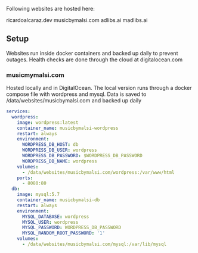 Following websites are hosted here:

ricardoalcaraz.dev
musicbymalsi.com
adlibs.ai
madlibs.ai

## Setup
Websites run inside docker containers and backed up daily to prevent outages. Health checks are done through the cloud at digitalocean.com

### musicmymalsi.com
Hosted locally and in DigitalOcean. The local version runs through a docker compose file with wordpress and mysql. 
Data is saved to /data/websites/musicbymalsi.com and backed up daily

```yaml
services:
  wordpress:
    image: wordpress:latest
    container_name: musicbymalsi-wordpress
    restart: always
    environment:
      WORDPRESS_DB_HOST: db
      WORDPRESS_DB_USER: wordpress
      WORDPRESS_DB_PASSWORD: $WORDPRESS_DB_PASSWORD
      WORDPRESS_DB_NAME: wordpress
    volumes:
      - /data/websites/musicbymalsi.com/wordpress:/var/www/html
    ports:
      - 8080:80
  db:
    image: mysql:5.7
    container_name: musicbymalsi-db
    restart: always
    environment:
      MYSQL_DATABASE: wordpress
      MYSQL_USER: wordpress
      MYSQL_PASSWORD: WORDPRESS_DB_PASSWORD
      MYSQL_RANDOM_ROOT_PASSWORD: '1'
    volumes:
      - /data/websites/musicbymalsi.com/mysql:/var/lib/mysql
```
